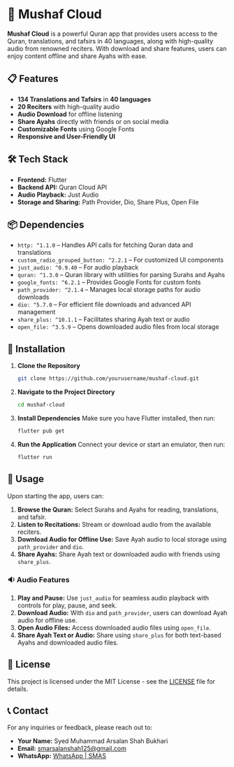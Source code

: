 

# 🌟 Mushaf Cloud

**Mushaf Cloud** is a powerful Quran app that provides users access to the Quran, translations, and tafsirs in 40 languages, along with high-quality audio from renowned reciters. With download and share features, users can enjoy content offline and share Ayahs with ease.

## 📋 Features

- **134 Translations and Tafsirs** in **40 languages**
- **20 Reciters** with high-quality audio
- **Audio Download** for offline listening
- **Share Ayahs** directly with friends or on social media
- **Customizable Fonts** using Google Fonts
- **Responsive and User-Friendly UI**

## 🛠️ Tech Stack

- **Frontend:** Flutter
- **Backend API:** Quran Cloud API
- **Audio Playback:** Just Audio
- **Storage and Sharing:** Path Provider, Dio, Share Plus, Open File

## 📦 Dependencies

- `http: ^1.1.0` – Handles API calls for fetching Quran data and translations
- `custom_radio_grouped_button: ^2.2.1` – For customized UI components
- `just_audio: ^0.9.40` – For audio playback
- `quran: ^1.3.0` – Quran library with utilities for parsing Surahs and Ayahs
- `google_fonts: ^6.2.1` – Provides Google Fonts for custom fonts
- `path_provider: ^2.1.4` – Manages local storage paths for audio downloads
- `dio: ^5.7.0` – For efficient file downloads and advanced API management
- `share_plus: ^10.1.1` – Facilitates sharing Ayah text or audio
- `open_file: ^3.5.9` – Opens downloaded audio files from local storage

## 🚀 Installation

1. **Clone the Repository**
   ```bash
   git clone https://github.com/yourusername/mushaf-cloud.git
   ```

2. **Navigate to the Project Directory**
   ```bash
   cd mushaf-cloud
   ```

3. **Install Dependencies**
   Make sure you have Flutter installed, then run:
   ```bash
   flutter pub get
   ```

4. **Run the Application**
   Connect your device or start an emulator, then run:
   ```bash
   flutter run
   ```

## 📖 Usage

Upon starting the app, users can:

1. **Browse the Quran:** Select Surahs and Ayahs for reading, translations, and tafsir.
2. **Listen to Recitations:** Stream or download audio from the available reciters.
3. **Download Audio for Offline Use:** Save Ayah audio to local storage using `path_provider` and `dio`.
4. **Share Ayahs:** Share Ayah text or downloaded audio with friends using `share_plus`.

### 🔉 Audio Features

1. **Play and Pause:** Use `just_audio` for seamless audio playback with controls for play, pause, and seek.
2. **Download Audio:** With `dio` and `path_provider`, users can download Ayah audio for offline use.
3. **Open Audio Files:** Access downloaded audio files using `open_file`.
4. **Share Ayah Text or Audio:** Share using `share_plus` for both text-based Ayahs and downloaded audio files.

## 📄 License

This project is licensed under the MIT License - see the [LICENSE](LICENSE) file for details.

## 📞 Contact

For any inquiries or feedback, please reach out to:

- **Your Name:** Syed Muhammad Arsalan Shah Bukhari
- **Email:** [smarsalanshah125@gmail.com](mailto:smarsalanshah125@gmail.com)
- **WhatsApp:** [WhatsApp | SMAS](https://wa.me/923032006225)


